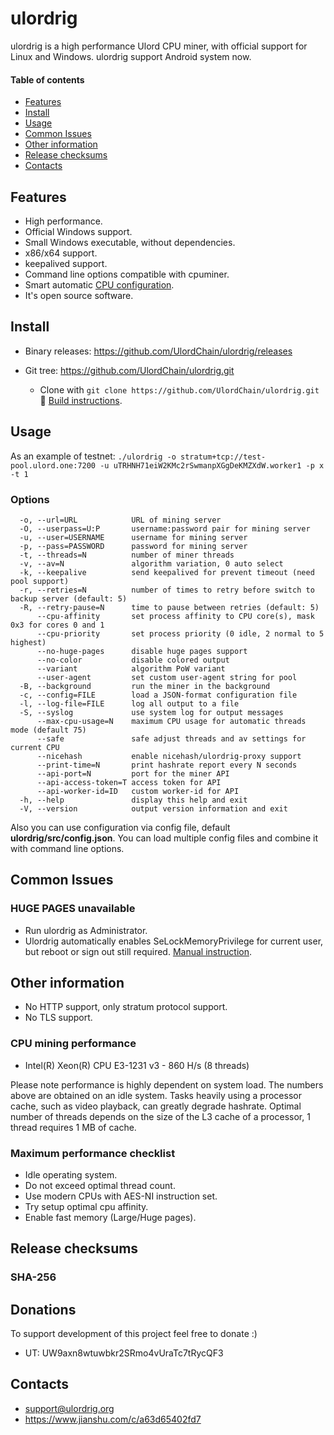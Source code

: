 # ulordrig

ulordrig is a high performance Ulord CPU miner, with official support for Linux and Windows.
ulordrig support Android system now.

#### Table of contents
* [Features](#features)
* [Install](#Install)
* [Usage](#usage)
* [Common Issues](#common-issues)
* [Other information](#other-information)
* [Release checksums](#release-checksums)
* [Contacts](#contacts)



## Features
* High performance.
* Official Windows support.
* Small Windows executable, without dependencies.
* x86/x64 support.
* keepalived support.
* Command line options compatible with cpuminer.
* Smart automatic [CPU configuration](https://github.com/UlordChain/ulordrig).
* It's open source software.



## Install
* Binary releases: https://github.com/UlordChain/ulordrig/releases
    
* Git tree: https://github.com/UlordChain/ulordrig.git
  * Clone with `git clone https://github.com/UlordChain/ulordrig.git` :hammer: [Build instructions](https://github.com/UlordChain/ulordrig/wiki/Build).



## Usage
As an example of testnet: `./ulordrig -o stratum+tcp://test-pool.ulord.one:7200 -u uTRHNH71eiW2KMc2rSwmanpXGgDeKMZXdW.worker1 -p x -t 1`
### Options
```    
  -o, --url=URL            URL of mining server
  -O, --userpass=U:P       username:password pair for mining server
  -u, --user=USERNAME      username for mining server
  -p, --pass=PASSWORD      password for mining server
  -t, --threads=N          number of miner threads
  -v, --av=N               algorithm variation, 0 auto select
  -k, --keepalive          send keepalived for prevent timeout (need pool support)
  -r, --retries=N          number of times to retry before switch to backup server (default: 5)
  -R, --retry-pause=N      time to pause between retries (default: 5)
      --cpu-affinity       set process affinity to CPU core(s), mask 0x3 for cores 0 and 1
      --cpu-priority       set process priority (0 idle, 2 normal to 5 highest)
      --no-huge-pages      disable huge pages support
      --no-color           disable colored output
      --variant            algorithm PoW variant
      --user-agent         set custom user-agent string for pool
  -B, --background         run the miner in the background
  -c, --config=FILE        load a JSON-format configuration file
  -l, --log-file=FILE      log all output to a file
  -S, --syslog             use system log for output messages
      --max-cpu-usage=N    maximum CPU usage for automatic threads mode (default 75)
      --safe               safe adjust threads and av settings for current CPU
      --nicehash           enable nicehash/ulordrig-proxy support
      --print-time=N       print hashrate report every N seconds
      --api-port=N         port for the miner API
      --api-access-token=T access token for API
      --api-worker-id=ID   custom worker-id for API
  -h, --help               display this help and exit
  -V, --version            output version information and exit
```

Also you can use configuration via config file, default **ulordrig/src/config.json**. You can load multiple config files and combine it with command line options.



## Common Issues
### HUGE PAGES unavailable
* Run ulordrig as Administrator.
* Ulordrig automatically enables SeLockMemoryPrivilege for current user, but reboot or sign out still required. [Manual instruction](https://msdn.microsoft.com/en-gb/library/ms190730.aspx).



## Other information
* No HTTP support, only stratum protocol support.
* No TLS support.

### CPU mining performance
* Intel(R) Xeon(R) CPU E3-1231 v3 - 860 H/s (8 threads)

Please note performance is highly dependent on system load. The numbers above are obtained on an idle system. Tasks heavily using a processor cache, such as video playback, can greatly degrade hashrate. Optimal number of threads depends on the size of the L3 cache of a processor, 1 thread requires 1 MB of cache.

### Maximum performance checklist
* Idle operating system.
* Do not exceed optimal thread count.
* Use modern CPUs with AES-NI instruction set.
* Try setup optimal cpu affinity.
* Enable fast memory (Large/Huge pages).



## Release checksums
### SHA-256


Donations
---------
To support development of this project feel free to donate :)
* UT: UW9axn8wtuwbkr2SRmo4vUraTc7tRycQF3



## Contacts
* support@ulordrig.org
* https://www.jianshu.com/c/a63d65402fd7
